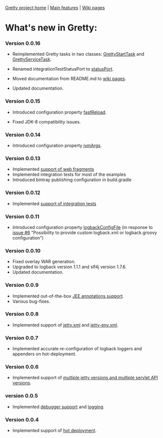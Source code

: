 [Gretty project home](https://github.com/akhikhl/gretty) | [Main features](../../wiki/Main-features) | [Wiki pages](../../wiki)

# What's new in Gretty:

### Version 0.0.16

- Reimplemented Gretty tasks in two classes: [GrettyStartTask](../../wiki/GrettyStartTask) and [GrettyServiceTask](../../wiki/GrettyServiceTask).

- Renamed integrationTestStatusPort to [statusPort](../../wiki/Configuration#statusPort).

- Moved documentation from README.md to [wiki pages](../../wiki).

- Updated documentation.

### Version 0.0.15

- Introduced configuration property [fastReload](../../wiki/Configuration#fastReload).

- Fixed JDK-8 compatibility issues.

### Version 0.0.14

- Introduced configuration property [jvmArgs](../../wiki/Configuration#jvmArgs).

### Version 0.0.13

- Implemented [support of web fragments](../../wiki/Web-fragments-support)
- Implemented integration tests for most of the examples
- Introduced bintray publishing configuration in build.gradle

### Version 0.0.12

- Implemented [support of integration tests](../../wiki/Integration-tests-support)

### Version 0.0.11

- Introduced configuration property [logbackConfigFile](../../Configuration#logbackConfigFile)
  (in response to [issue #6](https://github.com/akhikhl/gretty/issues/6) "Possibility to provide custom logback.xml or logback.groovy configuration")

### Version 0.0.10

- Fixed overlay WAR generation.
- Upgraded to logback version 1.1.1 and slf4j version 1.7.6.
- Updated documentation.

### Version 0.0.9

- Implemented out-of-the-box [JEE annotations support](../../wiki/JEE-annotations-support).
- Various bug-fixes.

### Version 0.0.8

- Implemented support of [jetty.xml](../../wiki/jetty.xml-support) and [jetty-env.xml](../../wiki/jetty-env.xml-support).

### Version 0.0.7

- Implemented accurate re-configuration of logback loggers and appenders on hot-deployment.

### Version 0.0.6

- Implemented support of [multiple jetty versions and multiple servlet API versions](../../wiki/Switching-between-jetty-and-servlet-API-versions).

### version 0.0.5

- Implemented [debugger support](../../wiki/Debugger-support) and [logging](../../wiki/Logging).

### Version 0.0.4

- Implemented support of [hot deployment](../../wiki/Hot-deployment).

